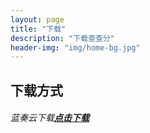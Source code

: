 ```yaml
---
layout: page
title: "下载"
description: "下载查查分"
header-img: "img/home-bg.jpg"
---
```


## 下载方式

###### 蓝奏云下载[___<u>点击下载</u>___](https://www.lanzous.com/i622tkj)
